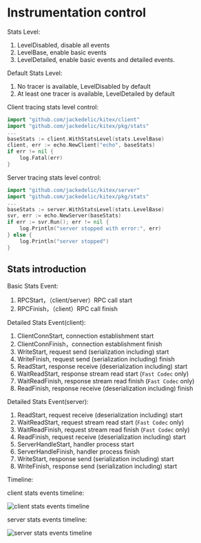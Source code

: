 # Instrumentation control

Stats Level:
1. LevelDisabled, disable all events
2. LevelBase, enable basic events 
3. LevelDetailed, enable basic events and detailed events.

Default Stats Level:
1. No tracer is available, LevelDisabled by default
2. At least one tracer is available, LevelDetailed by default

Client tracing stats level control:
```go
import "github.com/jackedelic/kitex/client"
import "github.com/jackedelic/kitex/pkg/stats"
...
baseStats := client.WithStatsLevel(stats.LevelBase)
client, err := echo.NewClient("echo", baseStats)
if err != nil {
	log.Fatal(err)
}
```

Server tracing stats level control:
```go
import "github.com/jackedelic/kitex/server"
import "github.com/jackedelic/kitex/pkg/stats"
...
baseStats := server.WithStatsLevel(stats.LevelBase)
svr, err := echo.NewServer(baseStats)
if err := svr.Run(); err != nil {
	log.Println("server stopped with error:", err)
} else {
	log.Println("server stopped")
}
```

## Stats introduction

Basic Stats Event:

1. RPCStart，（client/server）RPC call start
2. RPCFinish，（client）RPC call finish

Detailed Stats Event(client):

1. ClientConnStart, connection establishment start
2. ClientConnFinish，connection establishment finish
3. WriteStart, request send (serialization including) start
4. WriteFinish, request send (serialization including) finish
5. ReadStart, response receive (deserialization including) start
6. WaitReadStart, response stream read start (`Fast Codec` only)
7. WaitReadFinish, response stream read finish (`Fast Codec` only)
8. ReadFinish, response receive (deserialization including) finish

Detailed Stats Event(server):

1. ReadStart, request receive (deserialization including) start
2. WaitReadStart, request stream read start (`Fast Codec` only)
3. WaitReadFinish, request stream read finish (`Fast Codec` only)
4. ReadFinish, request receive (deserialization including) start
5. ServerHandleStart, handler process start
6. ServerHandleFinish, handler process finish
7. WriteStart, response send (serialization including) start
8. WriteFinish, response send (serialization including) start

Timeline:

client stats events timeline:

![client stats events timeline](../../images/client_tracing_timeline.png)

server stats events timeline:

![server stats events timeline](../../images/server_tracing_timeline.png)
